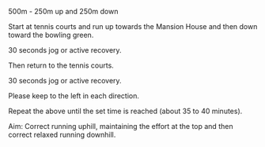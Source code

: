 500m - 250m up and 250m down
 
Start at tennis courts and run up towards the Mansion House and then down toward the bowling green.
 
30 seconds jog or active recovery.
 
Then return to the tennis courts.
 
30 seconds jog or active recovery.

Please keep to the left in each direction.
 
Repeat the above until the set time is reached (about 35 to 40 minutes). 
 
Aim: Correct running uphill, maintaining the effort at the top and then correct relaxed running downhill.